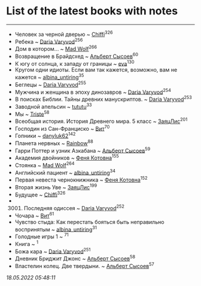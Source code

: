 # List of the latest books with notes
---

* Человек за черной дверью ~ [Chiffi](users/105/105831994080785626680-google)<sup>326</sup>
* Ребека ~ [Daria Varyvod](users/829/829893410524253-facebook)<sup>256</sup>
* Дом в котором... ~ [Mad Wolf](users/947/94738840-vkontakte)<sup>266</sup>
* Возвращение в Брайдсхед ~ [Альберт Сысоев](users/474/47446642-vkontakte)<sup>60</sup>
* К югу от солнца, к западу от границы ~ [eva](users/111/111656270551033014778-google)<sup>130</sup>
* Кругом одни идиоты. Если вам так кажется, возможно, вам не кажется ~ [albina_untiring](users/257/2579695-vkontakte)<sup>35</sup>
* Беглецы ~ [Daria Varyvod](users/829/829893410524253-facebook)<sup>255</sup>
* Мужчина и женщина в эпоху динозавров ~ [Daria Varyvod](users/829/829893410524253-facebook)<sup>254</sup>
* В поисках Библии. Тайны древних манускриптов. ~ [Daria Varyvod](users/829/829893410524253-facebook)<sup>253</sup>
* Заводной апельсин ~ [tututu](users/135/135685382-vkontakte)<sup>33</sup>
* Мы ~ [Triste](users/517/5175580462988229760-mailru)<sup>58</sup>
* Всеобщая история. История Древнего мира. 5 класс ~ [ЗаяцЛис](users/112/112388384595246311466-google)<sup>201</sup>
* Господин из Сан-Франциско ~ [Вит](users/300/300273923-vkontakte)<sup>70</sup>
* Гопники ~ [danyluk62](users/374/374149854-vkontakte)<sup>142</sup>
* Планета нервных ~ [Rainbow](users/109/109787328219839805802-google)<sup>88</sup>
* Гарри Поттер и узник Азкабана ~ [Альберт Сысоев](users/474/47446642-vkontakte)<sup>59</sup>
* Академия двойников ~ [Феня Котовна](users/109/109746193906459706720-google)<sup>155</sup>
* Стоянка ~ [Mad Wolf](users/947/94738840-vkontakte)<sup>264</sup>
* Английский пациент ~ [albina_untiring](users/257/2579695-vkontakte)<sup>34</sup>
* Первая невеста чернокнижника ~ [Феня Котовна](users/109/109746193906459706720-google)<sup>152</sup>
* Вторая жизнь Уве ~ [ЗаяцЛис](users/112/112388384595246311466-google)<sup>199</sup>
* Будущее ~ [Chiffi](users/105/105831994080785626680-google)<sup>326</sup>
* 3001. Последняя одиссея ~ [Daria Varyvod](users/829/829893410524253-facebook)<sup>252</sup>
* Чочара ~ [Вит](users/300/300273923-vkontakte)<sup>61</sup>
* Чувство стыда: Как перестать бояться быть неправильно воспринятым ~ [albina_untiring](users/257/2579695-vkontakte)<sup>31</sup>
* Голодные игры 1 ~ [](users/153/1537586159620888-facebook)<sup>71</sup>
* Книга ~ [](users/107/107964573981658495430-google)<sup>1</sup>
* Божа кара ~ [Daria Varyvod](users/829/829893410524253-facebook)<sup>251</sup>
* Дневник Бриджит Джонс ~ [Альберт Сысоев](users/474/47446642-vkontakte)<sup>58</sup>
* Властелин колец. Две твердыни. ~ [Альберт Сысоев](users/474/47446642-vkontakte)<sup>57</sup>


_18.05.2022 05:48:11_
